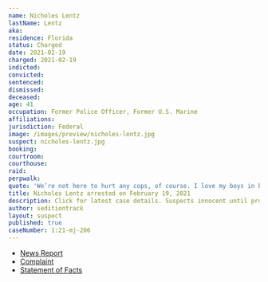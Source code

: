 ```yaml
---
name: Nicholes Lentz
lastName: Lentz
aka:
residence: Florida
status: Charged
date: 2021-02-19
charged: 2021-02-19
indicted:
convicted: 
sentenced: 
dismissed: 
deceased:
age: 41
occupation: Former Police Officer, Former U.S. Marine
affiliations:
jurisdiction: Federal
image: /images/preview/nicholes-lentz.jpg
suspect: nicholes-lentz.jpg
booking:
courtroom:
courthouse:
raid:
perpwalk:
quote: 'We’re not here to hurt any cops, of course. I love my boys in blue, but this is overwhelming for them. There’s no way they can hold us back'
title: Nicholes Lentz arrested on February 19, 2021
description: Click for latest case details. Suspects innocent until proven guilty.
author: seditiontrack
layout: suspect
published: true
caseNumber: 1:21-mj-206
---
```

- [News Report](https://www.miamiherald.com/article249418810.html)
- [Complaint](https://extremism.gwu.edu/sites/g/files/zaxdzs2191/f/Nicholes%20Lentz%20Criminal%20Complaint.pdf)
- [Statement of Facts](https://www.justice.gov/usao-dc/case-multi-defendant/file/1386241/download)

